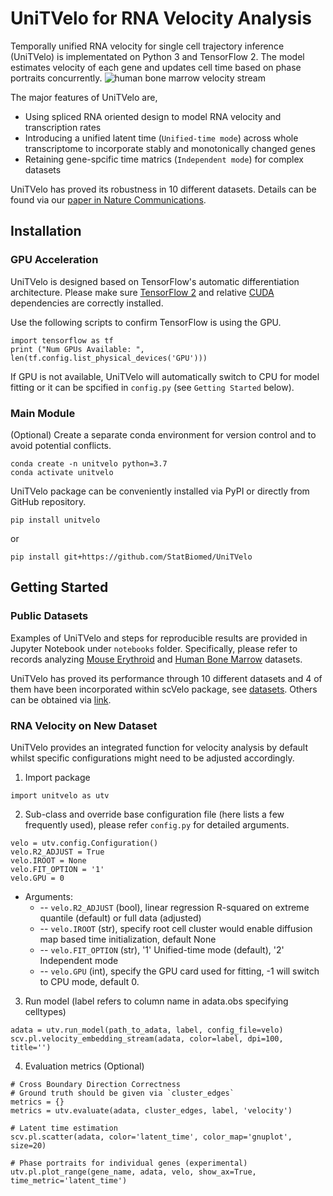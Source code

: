 # UniTVelo for RNA Velocity Analysis

Temporally unified RNA velocity for single cell trajectory inference (UniTVelo) is implementated on Python 3 and TensorFlow 2. The model estimates velocity of each gene and updates cell time based on phase portraits concurrently.
![human bone marrow velocity stream](figures/HumanBoneMarrow.png)

The major features of UniTVelo are,

* Using spliced RNA oriented design to model RNA velocity and transcription rates
* Introducing a unified latent time (`Unified-time mode`) across whole transcriptome to incorporate stably and monotonically changed genes
* Retaining gene-spcific time matrics (`Independent mode`) for complex datasets

UniTVelo has proved its robustness in 10 different datasets. Details can be found via our [paper in Nature Communications](https://www.ncbi.nlm.nih.gov/pmc/articles/PMC9633790).

## Installation

### GPU Acceleration

UniTVelo is designed based on TensorFlow's automatic differentiation architecture. Please make sure [TensorFlow 2](https://www.tensorflow.org/install) and relative [CUDA](https://developer.nvidia.com/cuda-downloads) dependencies are correctly installed.

Use the following scripts to confirm TensorFlow is using the GPU.

```python3
import tensorflow as tf
print ("Num GPUs Available: ", len(tf.config.list_physical_devices('GPU')))
```

If GPU is not available, UniTVelo will automatically switch to CPU for model fitting or it can be spcified in `config.py` (see `Getting Started` below).

### Main Module

(Optional) Create a separate conda environment for version control and to avoid potential conflicts.

```python3
conda create -n unitvelo python=3.7
conda activate unitvelo
```

UniTVelo package can be conveniently installed via PyPI or directly from GitHub repository.

```python3
pip install unitvelo
```

or

```python3
pip install git+https://github.com/StatBiomed/UniTVelo
```

## Getting Started

### Public Datasets

Examples of UniTVelo and steps for reproducible results are provided in Jupyter Notebook under `notebooks` folder. Specifically, please refer to records analyzing [Mouse Erythroid](notebooks/Figure2_ErythroidMouse.ipynb) and [Human Bone Marrow](notebooks/Figure3_BoneMarrow.ipynb) datasets.

UniTVelo has proved its performance through 10 different datasets and 4 of them have been incorporated within scVelo package, see [datasets](notebooks/README.md). Others can be obtained via [link](https://connecthkuhk-my.sharepoint.com/:f:/g/personal/gmz1229_connect_hku_hk/EkC47RWWUrtOqcWzJ0neDGEBKLZTHWZW7PPe3vhUo9sn6g?e=QyoLFJ).

### RNA Velocity on New Dataset

UniTVelo provides an integrated function for velocity analysis by default whilst specific configurations might need to be adjusted accordingly.

1. Import package

```python3
import unitvelo as utv
```

2. Sub-class and override base configuration file (here lists a few frequently used), please refer `config.py` for detailed arguments.

```python3
velo = utv.config.Configuration()
velo.R2_ADJUST = True 
velo.IROOT = None
velo.FIT_OPTION = '1'
velo.GPU = 0
```

* Arguments:
  * -- `velo.R2_ADJUST` (bool), linear regression R-squared on extreme quantile (default) or full data (adjusted)
  * -- `velo.IROOT` (str), specify root cell cluster would enable diffusion map based time initialization, default None
  * -- `velo.FIT_OPTION` (str), '1' Unified-time mode (default), '2' Independent mode
  * -- `velo.GPU` (int), specify the GPU card used for fitting, -1 will switch to CPU mode, default 0.

3. Run model (label refers to column name in adata.obs specifying celltypes)

```python3
adata = utv.run_model(path_to_adata, label, config_file=velo)
scv.pl.velocity_embedding_stream(adata, color=label, dpi=100, title='')
```

4. Evaluation metrics (Optional)

```python3
# Cross Boundary Direction Correctness
# Ground truth should be given via `cluster_edges`
metrics = {}
metrics = utv.evaluate(adata, cluster_edges, label, 'velocity')

# Latent time estimation
scv.pl.scatter(adata, color='latent_time', color_map='gnuplot', size=20)

# Phase portraits for individual genes (experimental)
utv.pl.plot_range(gene_name, adata, velo, show_ax=True, time_metric='latent_time')
```

